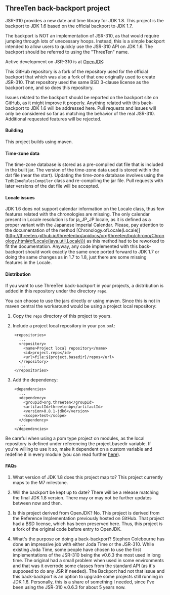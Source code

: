 ## ThreeTen back-backport project
JSR-310 provides a new date and time library for JDK 1.8.
This project is the backport to JDK 1.6 based on the official backport to JDK 1.7.

The backport is NOT an implementation of JSR-310, as that would require
jumping through lots of unecessary hoops.
Instead, this is a simple backport intended to allow users to quickly
use the JSR-310 API on JDK 1.6.
The backport should be referred to using the "ThreeTen" name.

Active development on JSR-310 is at [OpenJDK](http://openjdk.java.net/projects/threeten/):

This GitHub repository is a fork of the repository used for the official backport that which was also a fork of that one originally used to create JSR-310.
That repository used the same BSD 3-clause license as the backport one, and so does this repository.

Issues related to the backport should be reported on the backport site on GitHub, as it might improve it properly. Anything related with this back-backport to JDK 1.6 will be addressed here.
Pull requests and issues will only be considered so far as matching the behavior
of the real JSR-310. Additional requested features will be rejected.

#### Building
This project builds using maven.

#### Time-zone data
The time-zone database is stored as a pre-compiled dat file that is included in the built jar.
The version of the time-zone data used is stored within the dat file (near the start).
Updating the time-zone database involves using the `TzdbZoneRulesCompiler` class
and re-compiling the jar file.
Pull requests with later versions of the dat file will be accepted.

#### Locale issues
JDK 1.6 does not support calendar information on the Locale class, thus few features related with the chronologies are missing. The only calendar present in Locale resolution is for ja_JP_JP locale, as it is defined as a proper variant with the Japanese Imperial Calendar.
Please, pay attention to the documentation of the method [Chronology.ofLocale(Locale)](http://threeten.github.io/threetenbp/apidocs/org/threeten/bp/chrono/Chronology.html#ofLocale(java.util.Locale\)) as this method had to be reworked to fit the documentation.
Anyway, any code implemented with this back-backport should work exactly the same once ported forward to JDK 1.7 or doing the same changes as in 1.7 to 1.8, just there are some missing features in the Locale.

#### Distribution
If you want to use ThreeTen back-backport in your projects, a distribution is added in this repository under the directory `repo`.

You can choose to use the jars directly or using maven. Since this is not in maven central the workaround would be using a project local repository:

1. Copy the `repo` directory of this project to yours.

2. Include a project local repository in your `pom.xml`:
```
    <repositories>
      ...
      <repository>
        <name>Project local repository</name>
        <id>project.repo</id>
        <url>file:${project.basedir}/repos</url>
      </repository>
      ...
    </repositories>
```
3. Add the dependency:
```
    <dependencies>
      ...
      <dependency>
        <groupId>org.threeten</groupId>
        <artifactId>threetenbp</artifactId>
        <version>0.8.1-jdk6</version>
        <scope>test</scope>
      </dependency>
      ...
    </dependencies>
```
Be careful when using a pom type project on modules, as the local repository is defined under referencing the project.basedir variable. If you're willing to use it so, make it dependent on a custom variable and redefine it in every module (you can read further [here](http://stackoverflow.com/questions/1012402/maven2-property-that-indicates-the-parent-directory/)).

#### FAQs

1. What version of JDK 1.8 does this project map to?
This project currently maps to the M7 milestone.

2. Will the backport be kept up to date?
There will be a release matching the final JDK 1.8 version.
There may or may not be further updates between now and then.

3. Is this project derived from OpenJDK?
No. This project is derived from the Reference Implementation previously hosted on GitHub.
That project had a BSD license, which has been preserved here.
Thus, this project is a fork of the original code before entry to OpenJDK.

4. What's the purpose on doing a back-backport?
Stephen Colebourne has done an impressive job with either Joda Time or the JSR-310. While existing Joda Time, some people have chosen to use the first implementations of the JSR-310 being the v0.6.3 the most used in long time. The original had a small problem when used in some environments and that was it overrode some classes from the standard API (as it's supposed to do any JSR if needed). The Backport had not that issue and this back-backport is an option to upgrade some projects still running in JDK 1.6.
Personally, this is a share of something I needed, since I've been using the JSR-310 v.0.6.3 for about 5 years now.
